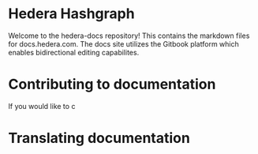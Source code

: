 # Hedera Hashgraph

Welcome to the hedera-docs repository! This contains the markdown files for docs.hedera.com. The docs site utilizes the Gitbook platform which enables bidirectional editing capabilites. 


# Contributing to documentation

If you would like to c

# Translating documentation 
